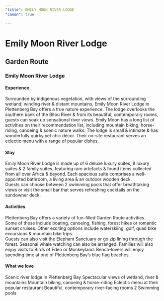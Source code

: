 ```yaml
---
"title": EMILY MOON RIVER LODGE
"canon": true

---
```


# Emily Moon River Lodge
## Garden Route
### Emily Moon River Lodge

#### Experience
Surrounded by indigenous vegetation, with views of the surrounding wetland, winding river &amp; distant mountains, Emily Moon River Lodge in Plettenberg Bay offers a true nature experience.
The lodge overlooks the southern bank of the Bitou River &amp; from its beautiful, contemporary rooms, guests can soak up sensational river views.
Emily Moon has a long list of activities on their recommendation list, including mountain biking, horse-riding, canoeing &amp; scenic nature walks.
The lodge is small &amp; intimate &amp; has wonderfully quirky yet chic décor.  Their on-site restaurant serves an eclectic menu with a range of popular dishes.

#### Stay
Emily Moon River Lodge is made up of 6 deluxe luxury suites, 8 luxury suites &amp; 2 family suites, featuring rare artefacts &amp; found items collected from all over Africa &amp; beyond. 
Each spacious suite comprises a well-appointed bathroom, a living area &amp; an outdoor wooden deck.  
Guests can choose between 2 swimming pools that offer breathtaking views or visit the small bar that serves refreshing cocktails on the sundowner deck.

#### Activities
Plettenberg Bay offers a variety of fun-filled Garden Route activities.  
Some of these include boating, canoeing, fishing, forest hikes or romantic sunset cruises.  Other exciting options include waterskiing, golf, quad bike excursions &amp; mountain bike trips.  
Guests can also visit the Elephant Sanctuary or go zip lining through the forest.  Seasonal whale watching can also be arranged.  Families will also enjoy visits to Birds of Eden or Monkeyland.
Beach-lovers will enjoy spending time at one of Plettenberg Bay’s blue flag beaches.


#### What we love
Scenic river lodge in Plettenberg Bay
Spectacular views of wetland, river &amp; mountains
Mountain biking, canoeing &amp; horse-riding
Eclectic menu at their popular restaurant
Beautiful, contemporary river-facing rooms
2 Swimming pools